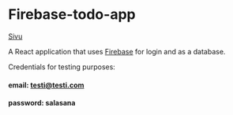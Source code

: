 # Firebase-todo-app

[Sivu](https://fbreact-todo-app.netlify.app/)

A React application that uses [Firebase](https://firebase.google.com/) for login and as a database.

Credentials for testing purposes:

#### email: testi@testi.com

#### password: salasana
